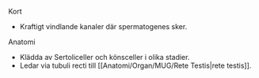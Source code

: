 Kort
- Kraftigt vindlande kanaler där spermatogenes sker.

Anatomi
- Klädda av Sertoliceller och könsceller i olika stadier.
- Ledar via tubuli recti till [[Anatomi/Organ/MUG/Rete Testis|rete testis]].
